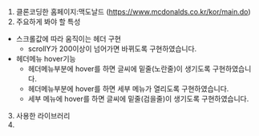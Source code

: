 1) 클론코딩한 홈페이지:맥도날드 (https://www.mcdonalds.co.kr/kor/main.do)
2) 주요하게 봐야 할 특성
  - 스크롤값에 따라 움직이는 헤더 구현
    - scrollY가 200이상이 넘어가면 바뀌도록 구현하였습니다.
  - 헤더메뉴 hover기능
    - 헤더메뉴부분에 hover를 하면 글씨에 밑줄(노란줄)이 생기도록 구현하였습니다.
    - 헤더메뉴부분에 hover를 하면 세부 메뉴가 열리도록 구현하였습니다.
    - 세부 메뉴에 hover를 하면 글씨에 밑줄(검을줄)이 생기도록 구현하였습니다.
3) 사용한 라이브러리
4) 
